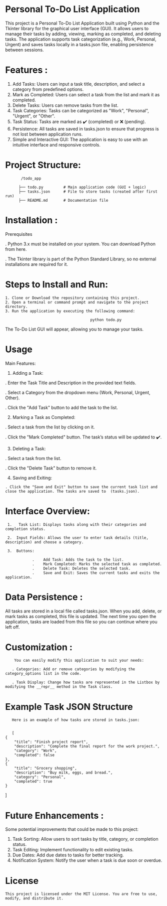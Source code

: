  # Personal To-Do List Application
This project is a Personal To-Do List Application built using Python and the Tkinter library for the graphical user interface (GUI). It allows users to manage their tasks by adding, viewing, marking as completed, and deleting tasks. The application supports task categorization (e.g., Work, Personal, Urgent) and saves tasks locally in a tasks.json file, enabling persistence between sessions.

 # Features :

  1. Add Tasks: Users can input a task title, description, and select a category from predefined options.
  2. Mark as Completed: Users can select a task from the list and mark it as completed.
  3. Delete Tasks: Users can remove tasks from the list.
  4. Task Categories: Tasks can be categorized as "Work", "Personal", "Urgent", or "Other".
  5. Task Status: Tasks are marked as ✔️ (completed) or ❌ (pending).
  6. Persistence: All tasks are saved in tasks.json to ensure that progress is not lost between application runs.
  7. Simple and Interactive GUI: The application is easy to use with an intuitive interface and responsive controls.

 # Project Structure: 

           /todo_app
           
          ├── todo.py         # Main application code (GUI + logic)
          ├── tasks.json      # File to store tasks (created after first run)
          ├── README.md       # Documentation file

 # Installation :
   Prerequisites
    
   .  Python 3.x must be installed on your system. You can download Python from here.
   
   .  The Tkinter library is part of the Python Standard Library, so no external installations are required for it.


 # Steps to Install and Run:

    1. Clone or Download the repository containing this project.
    2. Open a terminal or command prompt and navigate to the project directory.
    3. Run the application by executing the following command:

                                          python todo.py
The To-Do List GUI will appear, allowing you to manage your tasks.

 # Usage
 
  Main Features:
  
 1. Adding a Task:

   .  Enter the Task Title and Description in the provided text fields.
   
   .  Select a Category from the dropdown menu (Work, Personal, Urgent, Other).
   
   .  Click the "Add Task" button to add the task to the list.

 2. Marking a Task as Completed:

   .  Select a task from the list by clicking on it.
   
   .  Click the "Mark Completed" button. The task’s status will be updated to ✔️.

 3. Deleting a Task:

   .  Select a task from the list.
   
   .  Click the "Delete Task" button to remove it.

 4.  Saving and Exiting:

    . Click the "Save and Exit" button to save the current task list and close the application. The tasks are saved to  (tasks.json).

 # Interface Overview:

     1.   Task List: Displays tasks along with their categories and completion status.
     
     2.  Input Fields: Allows the user to enter task details (title, description) and choose a category.
     
     3.  Buttons:

                .    Add Task: Adds the task to the list.
                .    Mark Completed: Marks the selected task as completed.
                .    Delete Task: Deletes the selected task.
                .    Save and Exit: Saves the current tasks and exits the application.

 # Data Persistence :
   All tasks are stored in a local file called tasks.json. When you add, delete, or mark tasks as completed, this file is updated. The next time you open the application, tasks are 
    loaded from this file so you can continue where you left off.

 # Customization : 
        You can easily modify this application to suit your needs:

       . Categories: Add or remove categories by modifying the category_options list in the code.
       
       . Task Display: Change how tasks are represented in the Listbox by modifying the __repr__ method in the Task class.               

 # Example Task JSON Structure
 
       Here is an example of how tasks are stored in tasks.json:
       

       [
    {
        "title": "Finish project report",
        "description": "Complete the final report for the work project.",
        "category": "Work",
        "completed": false
    },
    {
        "title": "Grocery shopping",
        "description": "Buy milk, eggs, and bread.",
        "category": "Personal",
        "completed": true
    }
 ]

 # Future Enhancements :
 Some potential improvements that could be made to this project:

   1.  Task Sorting: Allow users to sort tasks by title, category, or completion status.
   2.  Task Editing: Implement functionality to edit existing tasks.
   3.  Due Dates: Add due dates to tasks for better tracking.
   4.  Notification System: Notify the user when a task is due soon or overdue.


  # License
  
    This project is licensed under the MIT License. You are free to use, modify, and distribute it.
